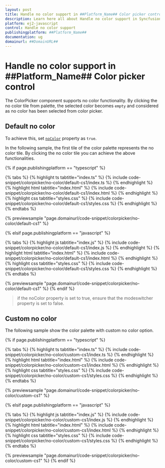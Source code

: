 ```yaml
---
layout: post
title: Handle no color support in ##Platform_Name## Color picker control | Syncfusion
description: Learn here all about Handle no color support in Syncfusion ##Platform_Name## Color picker control of Syncfusion Essential JS 2 and more.
platform: ej2-javascript
control: Handle no color support 
publishingplatform: ##Platform_Name##
documentation: ug
domainurl: ##DomainURL##
---
```


# Handle no color support in ##Platform_Name## Color picker control

The ColorPicker component supports no color functionality. By clicking the no color tile from palette, the selected color becomes `empty` and considered as no color has been selected from color picker.

## Default no color

To achieve this, set [`noColor`](../../api/color-picker/#nocolor) property as `true`.

In the following sample, the first tile of the color palette represents the no color tile. By clicking the no color tile you can achieve the above functionalities.

{% if page.publishingplatform == "typescript" %}

 {% tabs %}
{% highlight ts tabtitle="index.ts" %}
{% include code-snippet/colorpicker/no-color/default-cs1/index.ts %}
{% endhighlight %}
{% highlight html tabtitle="index.html" %}
{% include code-snippet/colorpicker/no-color/default-cs1/index.html %}
{% endhighlight %}
{% highlight css tabtitle="styles.css" %}
{% include code-snippet/colorpicker/no-color/default-cs1/styles.css %}
{% endhighlight %}
{% endtabs %}
        
{% previewsample "page.domainurl/code-snippet/colorpicker/no-color/default-cs1" %}

{% elsif page.publishingplatform == "javascript" %}

{% tabs %}
{% highlight js tabtitle="index.js" %}
{% include code-snippet/colorpicker/no-color/default-cs1/index.js %}
{% endhighlight %}
{% highlight html tabtitle="index.html" %}
{% include code-snippet/colorpicker/no-color/default-cs1/index.html %}
{% endhighlight %}
{% highlight css tabtitle="styles.css" %}
{% include code-snippet/colorpicker/no-color/default-cs1/styles.css %}
{% endhighlight %}
{% endtabs %}

{% previewsample "page.domainurl/code-snippet/colorpicker/no-color/default-cs1" %}
{% endif %}

>if the noColor property is set to true, ensure that the modeswitcher property is set to false.

## Custom no color

The following sample show the color palette with custom no color option.

{% if page.publishingplatform == "typescript" %}

 {% tabs %}
{% highlight ts tabtitle="index.ts" %}
{% include code-snippet/colorpicker/no-color/custom-cs1/index.ts %}
{% endhighlight %}
{% highlight html tabtitle="index.html" %}
{% include code-snippet/colorpicker/no-color/custom-cs1/index.html %}
{% endhighlight %}
{% highlight css tabtitle="styles.css" %}
{% include code-snippet/colorpicker/no-color/custom-cs1/styles.css %}
{% endhighlight %}
{% endtabs %}
        
{% previewsample "page.domainurl/code-snippet/colorpicker/no-color/custom-cs1" %}

{% elsif page.publishingplatform == "javascript" %}

{% tabs %}
{% highlight js tabtitle="index.js" %}
{% include code-snippet/colorpicker/no-color/custom-cs1/index.js %}
{% endhighlight %}
{% highlight html tabtitle="index.html" %}
{% include code-snippet/colorpicker/no-color/custom-cs1/index.html %}
{% endhighlight %}
{% highlight css tabtitle="styles.css" %}
{% include code-snippet/colorpicker/no-color/custom-cs1/styles.css %}
{% endhighlight %}
{% endtabs %}

{% previewsample "page.domainurl/code-snippet/colorpicker/no-color/custom-cs1" %}
{% endif %}